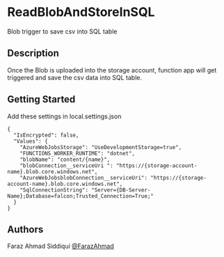 # ReadBlobAndStoreInSQL
Blob trigger to save csv into SQL table

## Description
Once the Blob is uploaded into the storage account, function app will get triggered and save the csv data into SQL table.

## Getting Started
Add these settings in local.settings.json
```
{
  "IsEncrypted": false,
  "Values": {
    "AzureWebJobsStorage": "UseDevelopmentStorage=true",
    "FUNCTIONS_WORKER_RUNTIME": "dotnet",
    "blobName": "content/{name}",
    "blobConnection__serviceUri ": "https://{storage-account-name}.blob.core.windows.net",
    "AzureWebJobsblobConnection__serviceUri": "https://{storage-account-name}.blob.core.windows.net",
    "SqlConnectionString": "Server={DB-Server-Name};Database=falcon;Trusted_Connection=True;"
  }
}
```

## Authors
Faraz Ahmad Siddiqui 
[@FarazAhmad](https://www.linkedin.com/in/faraz-ahmad-340001113/)
